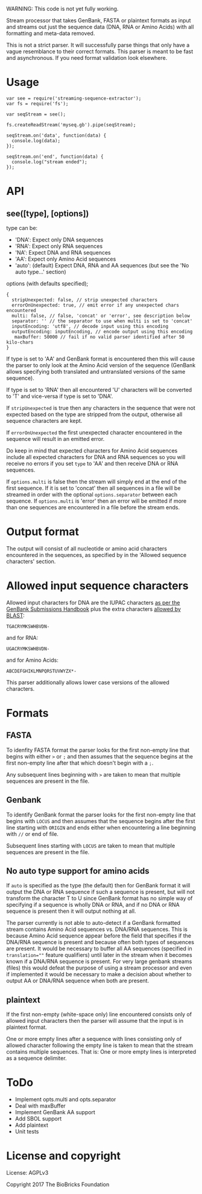 WARNING: This code is not yet fully working. 

Stream processor that takes GenBank, FASTA or plaintext formats as input and streams out just the sequence data (DNA, RNA or Amino Acids) with all formatting and meta-data removed.

This is not a strict parser. It will successfully parse things that only have a vague resemblance to their correct formats. This parser is meant to be fast and asynchronous. If you need format validation look elsewhere.

# Usage

```
var see = require('streaming-sequence-extractor');
var fs = require('fs');

var seqStream = see();

fs.createReadStream('myseq.gb').pipe(seqStream);

seqStream.on('data', function(data) {
  console.log(data);
});

seqStream.on('end', function(data) {
  console.log("stream ended");
});
```

# API

## see([type], [options])

type can be:

* 'DNA': Expect only DNA sequences
* 'RNA': Expect only RNA sequences
* 'NA': Expect DNA and RNA sequences
* 'AA': Expect only Amino Acid sequences
* 'auto': (default) Expect DNA, RNA and AA sequences (but see the 'No auto type...' section)

options (with defaults specified);

```
{
  stripUnexpected: false, // strip unexpected characters
  errorOnUnexpected: true, // emit error if any unexpected chars encountered
  multi: false, // false, 'concat' or 'error', see description below
  separator: '' // the separator to use when multi is set to 'concat' 
  inputEncoding: 'utf8', // decode input using this encoding
  outputEncoding: inputEncoding, // encode output using this encoding
   maxBuffer: 50000 // fail if no valid parser identified after 50 kilo-chars
}
```

If type is set to 'AA' and GenBank format is encountered then this will cause the parser to only look at the Amino Acid version of the sequence (GenBank allows specifying both translated and untranslated versions of the same sequence). 

If type is set to 'RNA' then all encountered 'U' characters will be converted to 'T' and vice-versa if type is set to 'DNA'. 

If `stripUnexpected` is true then any characters in the sequence that were not expected based on the type are stripped from the output, otherwise all sequence characters are kept.

If `errorOnUnexpected` the first unexpected character encountered in the sequence will result in an emitted error. 

Do keep in mind that expected characters for Amino Acid sequences include all expected characters for DNA and RNA sequences so you will receive no errors if you set `type` to 'AA' and then receive DNA or RNA sequences.

If `options.multi` is false then the stream will simply end at the end of the first sequence. If it is set to 'concat' then all sequences in a file will be streamed in order with the optional `options.separator` between each sequence. If `options.multi` is 'error' then an error will be emitted if more than one sequences are encountered in a file before the stream ends.

# Output format

The output will consist of all nucleotide or amino acid characters encountered in the sequences, as specified by in the 'Allowed sequence characters' section.


# Allowed input sequence characters

Allowed input characters for DNA are the IUPAC characters [as per the GenBank Submissions Handbook](https://www.ncbi.nlm.nih.gov/books/NBK53702/#gbankquickstart.if_i_don_t_know_the_base) plus the extra characters [allowed by BLAST](https://blast.ncbi.nlm.nih.gov/Blast.cgi?CMD=Web&PAGE_TYPE=BlastDocs&DOC_TYPE=BlastHelp):

```
TGACRYMKSWHBVDN-
```

and for RNA:

```
UGACRYMKSWHBVDN-
```

and for Amino Acids:

```
ABCDEFGHIKLMNPQRSTUVWYZX*-
```

This parser additionally allows lower case versions of the allowed characters.

# Formats

## FASTA

To idenfity FASTA format the parser looks for the first non-empty line that begins with either `>` or `;` and then assumes that the sequence begins at the first non-empty line after that which doesn't begin with a `;`.  

Any subsequent lines beginning with `>` are taken to mean that multiple sequences are present in the file.

## Genbank

To identify GenBank format the parser looks for the first non-empty line that begins with `LOCUS` and then assumes that the sequence begins after the first line starting with `ORIGIN` and ends either when encountering a line beginning with `//` or end of file.

Subsequent lines starting with `LOCUS` are taken to mean that multiple sequences are present in the file.

## No auto type support for amino acids

If `auto` is specified as the type (the default) then for GenBank format it will output the DNA or RNA sequence if such a sequence is present, but will not transform the character T to U since GenBank format has no simple way of specifying if a sequence is wholly DNA or RNA, and if no DNA or RNA sequence is present then it will output nothing at all.

The parser currently is not able to auto-detect if a GenBank formatted stream contains Amino Acid sequences vs. DNA/RNA sequences. This is because Amino Acid sequence appear before the field that specifies if the DNA/RNA sequence is present and because often both types of sequences are present. It would be necessary to buffer all AA sequences (specified in `translation=""` feature qualifiers) until later in the stream when it becomes known if a DNA/RNA sequence is present. For very large genbank streams (files) this would defeat the purpose of using a stream processor and even if implemented it would be necessary to make a decision about whether to output AA or DNA/RNA sequence when both are present.

## plaintext

If the first non-empty (white-space only) line encountered consists only of allowed input characters then the parser will assume that the input is in plaintext format.

One or more empty lines after a sequence with lines consisting only of allowed character following the empty line is taken to mean that the stream contains multiple sequences. That is: One or more empty lines is interpreted as a sequence delimiter.

# ToDo

* Implement opts.multi and opts.separator
* Deal with maxBuffer
* Implement GenBank AA support
* Add SBOL support
* Add plaintext
* Unit tests

# License and copyright

License: AGPLv3

Copyright 2017 The BioBricks Foundation
